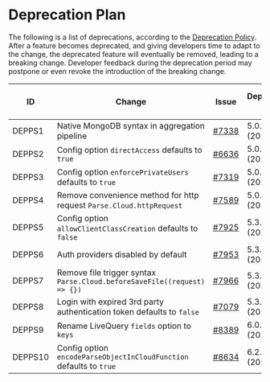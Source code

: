 # Deprecation Plan <!-- omit in toc -->

The following is a list of deprecations, according to the [Deprecation Policy](https://github.com/parse-community/parse-server/blob/master/CONTRIBUTING.md#deprecation-policy). After a feature becomes deprecated, and giving developers time to adapt to the change, the deprecated feature will eventually be removed, leading to a breaking change. Developer feedback during the deprecation period may postpone or even revoke the introduction of the breaking change.

| ID     | Change                                          | Issue                                                                | Deprecation [ℹ️][i_deprecation] | Planned Removal [ℹ️][i_removal] | Status [ℹ️][i_status] | Notes |
|--------|-------------------------------------------------|----------------------------------------------------------------------|---------------------------------|---------------------------------|-----------------------|-------|
| DEPPS1 | Native MongoDB syntax in aggregation pipeline   | [#7338](https://github.com/parse-community/parse-server/issues/7338) | 5.0.0 (2022)                    | 6.0.0 (2023)                    | removed            | -     |
| DEPPS2 | Config option `directAccess` defaults to `true` | [#6636](https://github.com/parse-community/parse-server/pull/6636)   | 5.0.0 (2022)                    | 6.0.0 (2023)                    | removed            | -     |
| DEPPS3 | Config option `enforcePrivateUsers` defaults to `true` | [#7319](https://github.com/parse-community/parse-server/pull/7319)   | 5.0.0 (2022)                    | 6.0.0 (2023)                    | removed            | -     |
| DEPPS4 | Remove convenience method for http request `Parse.Cloud.httpRequest` | [#7589](https://github.com/parse-community/parse-server/pull/7589)   | 5.0.0 (2022)                    | 6.0.0 (2023)                    | removed            | -     |
| DEPPS5 | Config option `allowClientClassCreation` defaults to `false` | [#7925](https://github.com/parse-community/parse-server/pull/7925)   | 5.3.0 (2023)                    | 7.0.0 (2024)                    | removed            | -     |
| DEPPS6 | Auth providers disabled by default | [#7953](https://github.com/parse-community/parse-server/pull/7953)   | 5.3.0 (2022)                    | 7.0.0 (2024)                    | removed            | -     |
| DEPPS7 | Remove file trigger syntax `Parse.Cloud.beforeSaveFile((request) => {})` | [#7966](https://github.com/parse-community/parse-server/pull/7966)   | 5.3.0 (2022)                    | 7.0.0 (2024)                    | removed            | -     |
| DEPPS8 | Login with expired 3rd party authentication token defaults to `false` | [#7079](https://github.com/parse-community/parse-server/pull/7079)   | 5.3.0 (2022)                    | 7.0.0 (2024)                    | removed            | -     |
| DEPPS9 | Rename LiveQuery `fields` option to `keys` | [#8389](https://github.com/parse-community/parse-server/issues/8389)   | 6.0.0 (2023)                    | 7.0.0 (2024)                    | removed            | -     |
| DEPPS10 | Config option `encodeParseObjectInCloudFunction` defaults to `true`  | [#8634](https://github.com/parse-community/parse-server/issues/8634)   | 6.2.0 (2023)                    | 8.0.0 (2025)                    | deprecated            | -     |

[i_deprecation]: ## "The version and date of the deprecation."
[i_removal]: ## "The version and date of the planned removal."
[i_status]: ## "The current status of the deprecation: deprecated (the feature is deprecated and still available), removed (the deprecated feature has been removed and is unavailable), retracted (the deprecation has been retracted and the feature will not be removed."
